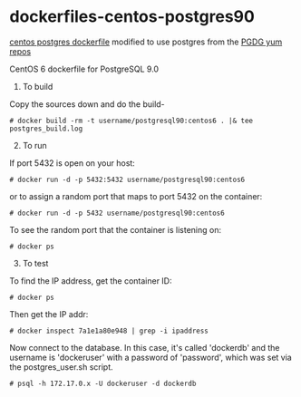 dockerfiles-centos-postgres90
===========================

[centos postgres dockerfile](https://github.com/CentOS/CentOS-Dockerfiles) modified to use postgres from the [PGDG yum repos](https://wiki.postgresql.org/wiki/YUM_Installation)

CentOS 6 dockerfile for PostgreSQL 9.0 

1.	To build

Copy the sources down and do the build-

    # docker build -rm -t username/postgresql90:centos6 . |& tee postgres_build.log

2.	To run 

If port 5432 is open on your host:

    # docker run -d -p 5432:5432 username/postgresql90:centos6

or to assign a random port that maps to port 5432 on the container:

    # docker run -d -p 5432 username/postgresql90:centos6

To see the random port that the container is listening on:

    # docker ps

3.	To test 

To find the IP address, get the container ID:

    # docker ps

Then get the IP addr:

    # docker inspect 7a1e1a80e948 | grep -i ipaddress

Now connect to the database.  In this case, it's called 'dockerdb' and the
username is 'dockeruser' with a password of 'password', which was set via the
postgres_user.sh script.

    # psql -h 172.17.0.x -U dockeruser -d dockerdb

